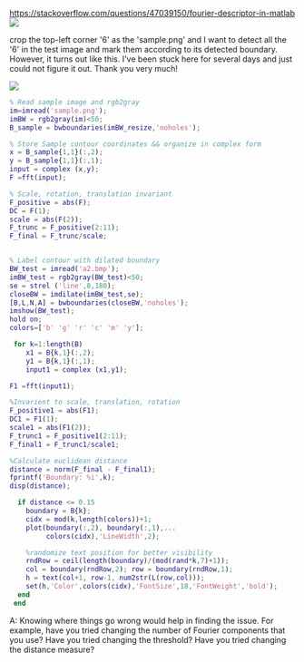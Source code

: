 https://stackoverflow.com/questions/47039150/fourier-descriptor-in-matlab
![](https://i.stack.imgur.com/hLJgU.png)

 crop the top-left corner '6' as the 'sample.png' and I want to detect all the '6' in the test image and mark them according to its detected boundary. However, it turns out like this. I've been stuck here for several days and just could not figure it out. Thank you very much!
 
 
![](https://i.stack.imgur.com/0qYSl.png)

```Matlab
% Read sample image and rgb2gray
im=imread('sample.png');
imBW = rgb2gray(im)<50;
B_sample = bwboundaries(imBW_resize,'noholes');

% Store Sample contour coordinates && organize in complex form
x = B_sample{1,1}(:,2);
y = B_sample{1,1}(:,1);
input = complex (x,y);
F =fft(input);

% Scale, rotation, translation invariant
F_positive = abs(F);
DC = F(1);
scale = abs(F(2));
F_trunc = F_positive(2:11);
F_final = F_trunc/scale;


% Label contour with dilated boundary
BW_test = imread('a2.bmp');
imBW_test = rgb2gray(BW_test)<50;
se = strel ('line',8,180);
closeBW = imdilate(imBW_test,se);
[B,L,N,A] = bwboundaries(closeBW,'noholes');
imshow(BW_test);
hold on;
colors=['b' 'g' 'r' 'c' 'm' 'y'];

 for k=1:length(B)
    x1 = B{k,1}(:,2);
    y1 = B{k,1}(:,1);
    input1 = complex (x1,y1);

F1 =fft(input1);

%Invarient to scale, translation, rotation
F_positive1 = abs(F1);
DC1 = F1(1);
scale1 = abs(F1(2));
F_trunc1 = F_positive1(2:11);
F_final1 = F_trunc1/scale1;

%Calculate euclidean distance
distance = norm(F_final - F_final1);
fprintf('Boundary: %i',k);
disp(distance);

  if distance <= 0.15 
    boundary = B{k};
    cidx = mod(k,length(colors))+1;
    plot(boundary(:,2), boundary(:,1),...
         colors(cidx),'LineWidth',2);

    %randomize text position for better visibility
    rndRow = ceil(length(boundary)/(mod(rand*k,7)+1));
    col = boundary(rndRow,2); row = boundary(rndRow,1);
    h = text(col+1, row-1, num2str(L(row,col)));
    set(h,'Color',colors(cidx),'FontSize',18,'FontWeight','bold');
  end
 end
```

A: Knowing where things go wrong would help in finding the issue. For example, have you tried changing the number of Fourier components that you use? Have you tried changing the threshold? Have you tried changing the distance measure?

